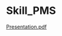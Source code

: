 # Skill_PMS

[Presentation.pdf](https://github.com/SBN-CSE-DIU/Skill_PMS/files/6966941/Presentation.pdf)
